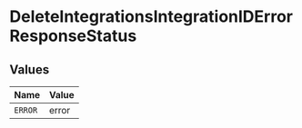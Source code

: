 # DeleteIntegrationsIntegrationIDErrorResponseStatus


## Values

| Name    | Value   |
| ------- | ------- |
| `ERROR` | error   |